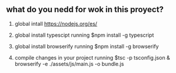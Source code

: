## what do you nedd for wok in this proyect?

 1) global intall https://nodejs.org/es/

 2) global install typescipt running $npm install -g typescript

 2) global install browserify running $npm install -g browserify

 4) compile changes in your project running $tsc -p tsconfig.json & browserify -e ./assets/js/main.js -o bundle.js

